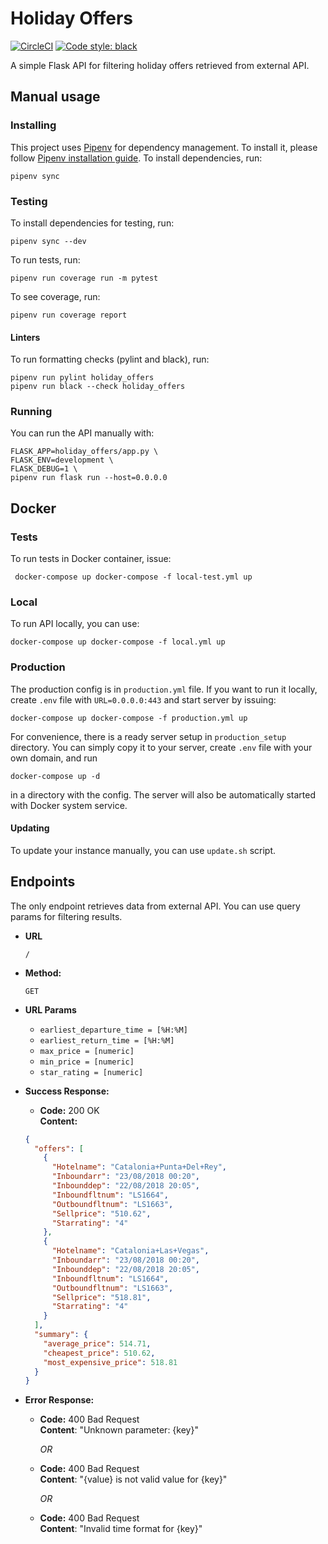 # Holiday Offers
[![CircleCI](https://circleci.com/gh/Agrendalath/Holiday-Offers.svg?style=svg)](https://circleci.com/gh/Agrendalath/Holiday-Offers)
[![Code style: black](https://img.shields.io/badge/code%20style-black-000000.svg)](https://github.com/ambv/black)

A simple Flask API for filtering holiday offers retrieved from external API.

## Manual usage
### Installing
This project uses [Pipenv](https://github.com/pypa/pipenv) for dependency management. To install it, please follow [Pipenv installation guide](https://docs.pipenv.org/install/).
To install dependencies, run:

    pipenv sync

### Testing
To install dependencies for testing, run:
    
    pipenv sync --dev

To run tests, run:

    pipenv run coverage run -m pytest
    
To see coverage, run:
    
    pipenv run coverage report

    
#### Linters
To run formatting checks (pylint and black), run:

    pipenv run pylint holiday_offers
    pipenv run black --check holiday_offers


### Running
You can run the API manually with:

    FLASK_APP=holiday_offers/app.py \
    FLASK_ENV=development \
    FLASK_DEBUG=1 \
    pipenv run flask run --host=0.0.0.0

## Docker
### Tests
To run tests in Docker container, issue:

     docker-compose up docker-compose -f local-test.yml up

### Local
To run API locally, you can use:

    docker-compose up docker-compose -f local.yml up

### Production
The production config is in `production.yml` file. If you want to run it locally, create `.env` file with `URL=0.0.0.0:443` and start server by issuing:

    docker-compose up docker-compose -f production.yml up
    
For convenience, there is a ready server setup in `production_setup` directory. You can simply copy it to your server, create `.env` file with your own domain, and run

    docker-compose up -d
    
in a directory with the config. The server will also be automatically started with Docker system service.

#### Updating
To update your instance manually, you can use `update.sh` script.


## Endpoints
The only endpoint retrieves data from external API. You can use query params for filtering results.
* **URL**
    
    `/`
    
* **Method:**
    
    `GET`
    
* **URL Params**

    * `earliest_departure_time = [%H:%M]`
    * `earliest_return_time = [%H:%M]`
    * `max_price = [numeric]`
    * `min_price = [numeric]`
    * `star_rating = [numeric]`

* **Success Response:**
    * **Code:** 200 OK<br/>
    **Content:**
    
    ```json
    {
      "offers": [
        {
          "Hotelname": "Catalonia+Punta+Del+Rey", 
          "Inboundarr": "23/08/2018 00:20", 
          "Inbounddep": "22/08/2018 20:05", 
          "Inboundfltnum": "LS1664", 
          "Outboundfltnum": "LS1663", 
          "Sellprice": "510.62", 
          "Starrating": "4"
        }, 
        {
          "Hotelname": "Catalonia+Las+Vegas", 
          "Inboundarr": "23/08/2018 00:20", 
          "Inbounddep": "22/08/2018 20:05", 
          "Inboundfltnum": "LS1664", 
          "Outboundfltnum": "LS1663", 
          "Sellprice": "518.81", 
          "Starrating": "4"
        }
      ], 
      "summary": {
        "average_price": 514.71, 
        "cheapest_price": 510.62, 
        "most_expensive_price": 518.81
      }
    }
    ```
    
* **Error Response:**
    * **Code:** 400 Bad Request<br/>
    **Content**: "Unknown parameter: {key}"
    
        *OR*
        
    * **Code:** 400 Bad Request<br/>
    **Content**: "{value} is not valid value for {key}"

        *OR*
        
    * **Code:** 400 Bad Request<br/>
    **Content**: "Invalid time format for {key}"
